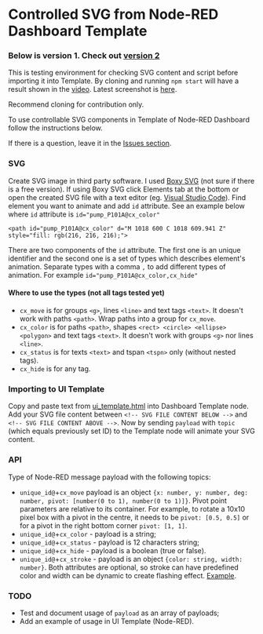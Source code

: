 # Controlled SVG from Node-RED Dashboard Template

### Below is version 1. Check out [version 2](https://github.com/alex-controlx/red-dashboard-svg-control/blob/master/README.2.md)

This is testing environment for checking SVG content and script before importing it into Template. By cloning and 
running `npm start` will have a result shown in the [video](https://youtu.be/_w8A3yhw0vA). Latest screenshot
is [here](https://github.com/Alex-OPTIM/red-dashboard-svg-control/blob/master/screenshots/localhost_8000_190930.png).

Recommend cloning for contribution only. 

To use controllable SVG components in Template of Node-RED Dashboard follow the instructions below.  

If there is a question, leave it in the [Issues section](https://github.com/Alex-OPTIM/red-dashboard-svg-control/issues). 

### SVG
Create SVG image in third party software. I used [Boxy SVG](https://boxy-svg.com/) (not sure if there is a 
free version). If using Boxy SVG click Elements tab at the bottom or open the created SVG file with a text 
editor (eg. [Visual Studio Code](https://code.visualstudio.com/download)). Find element you want to 
animate and add `id` attribute. See an example below where `id` attribute is `id="pump_P101A@cx_color"`

`<path id="pump_P101A@cx_color" d="M 1018 600 C 1018 609.941 Z" style="fill: rgb(216, 216, 216);">`

There are two components of the `id` attribute. The first one is an unique identifier and
the second one is a set of types which describes element's
animation. Separate types with a comma `,` to add different types of animation. For example
`id="pump_P101A@cx_color,cx_hide"`

#### Where to use the types (not all tags tested yet)
- `cx_move` is for groups `<g>`, lines `<line>` and text tags `<text>`. It doesn't work with 
paths `<path>`. Wrap paths into a group for `cx_move`.
- `cx_color` is for paths `<path>`, shapes `<rect> <circle> <ellipse> <polygon>` and text tags `<text>`.
It doesn't work with groups `<g>` nor lines `<line>`.
- `cx_status` is for texts `<text>` and tspan `<tspn>` only (without nested tags).
- `cx_hide` is for any tag.


### Importing to UI Template
Copy and paste text from [ui_template.html](https://github.com/Alex-OPTIM/red-dashboard-svg-control/blob/master/app/view1/ui_template.html) 
into Dashboard Template node. Add your SVG file content between `<!-- SVG FILE CONTENT BELOW -->` 
and `<!-- SVG FILE CONTENT ABOVE -->`. Now by sending `payload` with `topic` (which equals previously set ID) to 
the Template node will animate your SVG content.

### API
Type of Node-RED message payload with the following topics:
- `unique_id@`+`cx_move` payload is an object `{x: number, y: number, deg: number, pivot: [number(0 to 1), number(0 to 1)]}`. 
Pivot point parameters are relative to its container. For example, to rotate a 10x10 pixel box with a pivot in the centre,
 it needs to be `pivot: [0.5, 0.5]` or for a pivot in the right bottom corner `pivot: [1, 1]`. 
- `unique_id@`+`cx_color` - payload is a string;
- `unique_id@`+`cx_status` - payload is 12 characters string;
- `unique_id@`+`cx_hide` - payload is a boolean (true or false).
- `unique_id@`+`cx_stroke` - payload is an object `{color: string, width: number}`. Both attributes are optional, so 
stroke can have predefined color and width can be dynamic to create flashing effect. [Example](https://github.com/Alex-OPTIM/red-dashboard-svg-control/blob/master/screenshots/stroke_example.png).

### TODO
- Test and document usage of `payload` as an array of payloads;
- Add an example of usage in UI Template (Node-RED).

